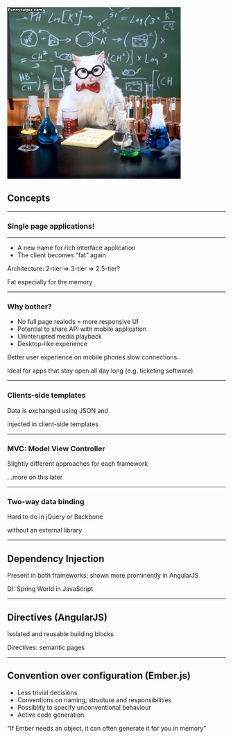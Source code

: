 <img src="assets/02-concepts/Professor_Cat.jpg" />

## Concepts

---

### Single page applications!

---

- A new name for rich interface application
- The client becomes “fat” again

<aside data-markdown class="notes">
Architecture: 2-tier => 3-tier => 2.5-tier?

Fat especially for the memory
</aside>

---

### Why bother?

- No full page realods = more responsive UI
- Potential to share API with mobile application
- Uninterupted media playback
- Desktop-like experience

<aside data-markdown class="notes">
Better user experience on mobile phones slow connections.

Ideal for apps that stay open all day long (e.g. ticketing software)
</aside>

---

### Clients-side templates

Data is exchanged using JSON and

injected in client-side templates

---

### MVC: Model View Controller

Slightly different approaches for each framework

…more on this later

---

### Two-way data binding

Hard to do in jQuery or Backbone

without an external library

---

## Dependency Injection

Present in both frameworks; shown more prominently in AngularJS

<aside data-markdown class="notes">
DI: Spring World in JavaScript
</aside>

---

## Directives (AngularJS)

Isolated and reusable building blocks 

<aside data-markdown class="notes">
Directives: semantic pages
</aside>


--- 

## Convention over configuration (Ember.js)

- Less trivial decisions
- Conventions on naming, structure and responsibilities
- Possiblity to specify unconventional behaviour
- Active code generation


<aside data-markdown class="notes">
“If Ember needs an object, it can often generate it for you in memory”
</aside>


